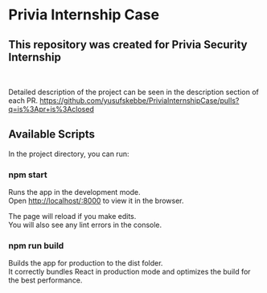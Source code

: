 # Privia Internship Case


## This repository  was created for Privia Security Internship
<br>

Detailed description of the project can be seen in the description section of each PR.
https://github.com/yusufskebbe/PriviaInternshipCase/pulls?q=is%3Apr+is%3Aclosed



## Available Scripts

In the project directory, you can run:

### npm start

Runs the app in the development mode.\
Open [http://localhost/:8000](http//localhost:8000) to view it in the browser.

The page will reload if you make edits.\
You will also see any lint errors in the console.


### npm run build

Builds the app for production to the dist folder.\
It correctly bundles React in production mode and optimizes the build for the best performance.
